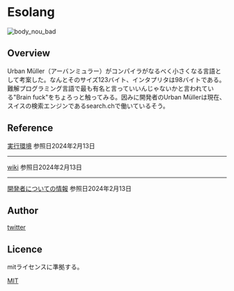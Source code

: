 # Esolang
![body_nou_bad](https://github.com/EtoEto32/Esolang/assets/148045186/61106628-6c85-4dec-9d6a-d64def80e43b)
## Overview
Urban Müller（アーバンミュラー）がコンパイラがなるべく小さくなる言語として考案した。なんとそのサイズ123バイト、インタプリタは98バイトである。
難解プログラミング言語で最も有名と言っていいんじゃないかと言われている"Brain fuck"をちょろっと触ってみる。因みに開発者のUrban Müllerは現在、スイスの検索エンジンであるsearch.chで働いているそう。


## Reference
[実行環境](https://www.usamimi.info/~ide/programe/brainfuck/brainfuck.html )
参照日2024年2月13日
***
[wiki](https://ja.wikipedia.org/wiki/Brainfuck#%E5%A4%96%E9%83%A8%E3%83%AA%E3%83%B3%E3%82%AF)
参照日2024年2月13日
***
[開発者についての情報](https://esolangs.org/wiki/Urban_M%C3%BCller)
参照日2024年2月13日
## Author
[twitter](https://twitter.com/@F4kKki)
## Licence
mitライセンスに準拠する。

[MIT](https://github.com/EtoEto32/Esolang?tab=MIT-1-ov-file)
